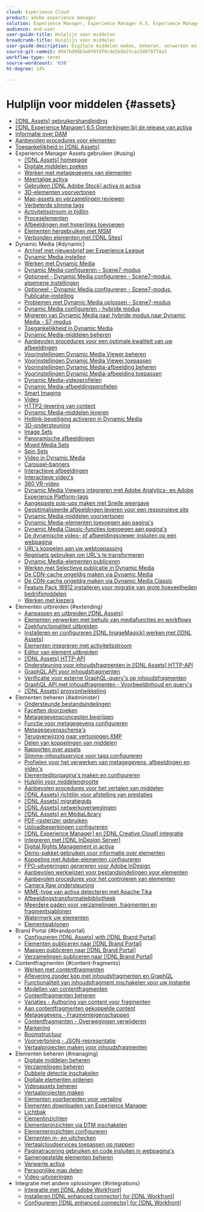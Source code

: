 ```yaml
---
cloud: Experience Cloud
product: adobe experience manager
solution: Experience Manager, Experience Manager 6.5, Experience Manager Assets
audience: end-user
user-guide-title: Hulplijn voor middelen
breadcrumb-title: Hulplijn voor middelen
user-guide-description: Digitale middelen maken, beheren, verwerken en distribueren.
source-git-commit: d947bd98b3a0f6fd79cde5b5b2fca23487077da3
workflow-type: tm+mt
source-wordcount: '658'
ht-degree: 14%

---
```



# Hulplijn voor middelen {#assets}

+ [[!DNL Assets] gebruikershandleiding](home.md)
+ [[!DNL Experience Manager] 6.5 Opmerkingen bij de release van activa](https://experienceleague.adobe.com/docs/experience-manager-65/release-notes/assets.html)
+ [Informatie over DAM](assets.md)
+ [Aanbevolen procedures voor elementen](best-practices-for-assets.md)
+ [Toegankelijkheid in [!DNL Assets]](accessibility.md)
+ Experience Manager Assets gebruiken {#using}
   + [[!DNL Assets] homepage](assets-home-page.md)
   + [Digitale middelen zoeken](search-assets.md)
   + [Werken met metagegevens van elementen](metadata.md)
   + [Meertalige activa](multilingual-assets.md)
   + [Gebruiken [!DNL Adobe Stock] activa in activa](aem-assets-adobe-stock.md)
   + [3D-elementen voorvertonen](previewing-3d-assets.md)
   + [Map-assets en verzamelingen reviewen](bulk-approval.md)
   + [Verbeterde slimme tags](enhanced-smart-tags.md)
   + [Activiteitsstroom in tijdlijn](activity-stream.md)
   + [Proceselementen](assets-workflow.md)
   + [Afbeeldingen met hyperlinks toevoegen](image-maps.md)
   + [Elementen hergebruiken met MSM](reuse-assets-using-msm.md)
   + [Verbonden elementen met [!DNL Sites]](use-assets-across-connected-assets-instances.md)
+  Dynamic Media {#dynamic}
   + [Archief met nieuwsbrief per Experience League](dynamic-media-newsletter.md)
   + [Dynamic Media instellen](administering-dynamic-media.md)
   + [Werken met Dynamic Media](dynamic-media.md)
   + [Dynamic Media configureren - Scene7-modus](config-dms7.md)
   + [Optioneel - Dynamic Media configureren - Scene7-modus, algemene instellingen](dm-general-settings.md)
   + [Optioneel - Dynamic Media configureren - Scene7-modus, Publicatie-instelling](dm-publish-settings.md)
   + [Problemen met Dynamic Media oplossen - Scene7-modus](troubleshoot-dms7.md)
   + [Dynamic Media configureren - hybride modus](config-dynamic.md)
   + [Migreren van Dynamic Media naar hybride modus naar Dynamic Media - S7-modus](migrate-from-hybrid-to-dms7.md)
   + [Toegankelijkheid in Dynamic Media](accessibility-dm.md)
   + [Dynamic Media-middelen beheren](managing-assets.md)
   + [Aanbevolen procedures voor een optimale kwaliteit van uw afbeeldingen](best-practices-for-optimizing-the-quality-of-your-images.md)
   + [Voorinstellingen Dynamic Media Viewer beheren](managing-viewer-presets.md)
   + [Voorinstellingen Dynamic Media Viewer toepassen](viewer-presets.md)
   + [Voorinstellingen Dynamic Media-afbeelding beheren](managing-image-presets.md)
   + [Voorinstellingen Dynamic Media-afbeelding toepassen](image-presets.md)
   + [Dynamic Media-videoprofielen](video-profiles.md)
   + [Dynamic Media-afbeeldingsprofielen](image-profiles.md)
   + [Smart Imaging](imaging-faq.md)
   + [Video](s7-video.md)
   + [HTTP2-levering van content](http2.md)
   + [Dynamic Media-middelen leveren](delivering-dynamic-media-assets.md)
   + [Hotlink-beveiliging activeren in Dynamic Media](hotlink-protection.md)
   + [3D-ondersteuning](/help/assets/assets-3d.md)
   + [Image Sets](image-sets.md)
   + [Panoramische afbeeldingen](panoramic-images.md)
   + [Mixed Media Sets](mixed-media-sets.md)
   + [Spin Sets](spin-sets.md)
   + [Video in Dynamic Media](video.md)
   + [Carousel-banners](carousel-banners.md)
   + [Interactieve afbeeldingen](interactive-images.md)
   + [Interactieve video&#39;s](interactive-videos.md)
   + [360 VR-video](/help/assets/360-video.md)
   + [Dynamic Media Viewers integreren met Adobe Analytics- en Adobe Experience Platform-tags](/help/assets/tags.md)
   + [Aangepaste pop-ups maken met Snelle weergave](custom-pop-ups.md)
   + [Geoptimaliseerde afbeeldingen leveren voor een responsieve site](responsive-site.md)
   + [Dynamic Media-middelen voorvertonen](previewing-assets.md)
   + [Dynamic Media-elementen toevoegen aan pagina&#39;s](adding-dynamic-media-assets-to-pages.md)
   + [Dynamic Media Classic-functies toevoegen aan pagina&#39;s](scene7.md)
   + [De dynamische video- of afbeeldingsviewer insluiten op een webpagina](embed-code.md)
   + [URL&#39;s koppelen aan uw webtoepassing](linking-urls-to-yourwebapplication.md)
   + [Regelsets gebruiken om URL&#39;s te transformeren](using-rulesets-to-transform-urls.md)
   + [Dynamic Media-elementen publiceren](publishing-dynamicmedia-assets.md)
   + [Werken met Selectieve publicatie in Dynamic Media](selective-publishing.md)
   + [De CDN-cache ongeldig maken via Dynamic Media](invalidate-cdn-cache-dynamic-media.md)
   + [De CDN-cache ongeldig maken via Dynamic Media Classic](invalidate-cdn-cache-dm-classic.md)
   + [Feature Pack 18912 installeren voor migratie van grote hoeveelheden bedrijfsmiddelen](bulk-ingest-migrate.md)
   + [Werken met kiezers](working-with-selectors.md)
+ Elementen uitbreiden {#extending}
   + [Aanpassen en uitbreiden [!DNL Assets]](extending-assets.md)
   + [Elementen verwerken met behulp van mediafuncties en workflows](media-handlers.md)
   + [Zoekfunctionaliteit uitbreiden](searchx.md)
   + [Installeren en configureren [!DNL ImageMagick] werken met [!DNL Assets]](best-practices-for-imagemagick.md)
   + [Elementen integreren met activiteitsstroom](extending-activity-stream.md)
   + [Editor van element uitbreiden](asseteditorx.md)
   + [[!DNL Assets] HTTP-API](mac-api-assets.md)
   + [Ondersteuning voor inhoudsfragmenten in [!DNL Assets] HTTP-API](assets-api-content-fragments.md)
   + [GraphQL API voor inhoudsfragmenten](content-fragments/graphql-api-content-fragments.md)
   + [Verificatie voor externe GraphQL-query&#39;s op inhoudsfragmenten](content-fragments/graphql-authentication-content-fragments.md)
   + [GraphQL API met inhoudfragmenten - Voorbeeldinhoud en query&#39;s](/help/assets/content-fragments/content-fragments-graphql-samples.md)
   + [[!DNL Assets] proxyontwikkeling](proxy.md)
+ Elementen beheren {#administer}
   + [Ondersteunde bestandsindelingen](assets-formats.md)
   + [Facetten doorzoeken](search-facets.md)
   + [Metagegevensconcepten begrijpen](metadata-concepts.md)
   + [Functie voor metagegevens configureren](metadata-config.md)
   + [Metagegevensschema&#39;s](metadata-schemas.md)
   + [Terugverwijzing naar vertoningen XMP](xmp-writeback.md)
   + [Delen van koppelingen van middelen](link-sharing.md)
   + [Rapporten over assets](asset-reports.md)
   + [Slimme-inhoudsservice voor tags configureren](config-smart-tagging.md)
   + [Profielen voor het verwerken van metagegevens, afbeeldingen en video&#39;s](processing-profiles.md)
   + [Elementeditorpagina&#39;s maken en configureren](assets-finder-editor.md)
   + [Hulplijn voor middelengrootte](assets-sizing-guide.md)
   + [Aanbevolen procedures voor het vertalen van middelen](best-practices-for-translating-assets-efficiently.md)
   + [[!DNL Assets] richtlijn voor afstelling van prestaties](performance-tuning-guidelines.md)
   + [[!DNL Assets] migratiegids](assets-migration-guide.md)
   + [[!DNL Assets] netwerkoverwegingen](assets-network-considerations.md)
   + [[!DNL Assets] en MediaLibrary](medialibrary.md)
   + [PDF-rasterizer gebruiken](aem-pdf-rasterizer.md)
   + [Uploadbeperkingen configureren](configuring-asset-upload-restrictions.md)
   + [[!DNL Experience Manager] en [!DNL Creative Cloud] integratie](aem-cc-integration-best-practices.md)
   + [Integreren met [!DNL InDesign Server]](indesign.md)
   + [Digital Rights Management in activa](drm.md)
   + [Demo-pakket gebruiken voor informatie over elementen](use-demo-package-for-asset-insights.md)
   + [Koppeling met Adobe-elementen configureren](configure-asset-link.md)
   + [FPO-uitvoeringen genereren voor Adobe InDesign](configure-fpo-renditions.md)
   + [Aanbevolen werkwijzen voor bestandsindelingen voor elementen](assets-file-format-best-practices.md)
   + [Aanbevolen procedures voor het controleren van elementen](assets-monitoring-best-practices.md)
   + [Camera Raw ondersteuning](camera-raw.md)
   + [MIME-type van activa detecteren met Apache Tika](detect-asset-mime-type-with-tika.md)
   + [Afbeeldingstransformatiebibliotheek](imaging-transcoding-library.md)
   + [Meerdere paden voor verzamelingen, fragmenten en fragmentsjablonen](multi-tenancy.md)
   + [Watermerk uw elementen](watermarking.md)
   + [Elementsjablonen](asset-templates.md)
+ Brand Portal {#brandportal}
   + [Configureren [!DNL Assets] with [!DNL Brand Portal]](configure-aem-assets-with-brand-portal.md)
   + [Elementen publiceren naar [!DNL Brand Portal]](brand-portal-publish-assets.md)
   + [Mappen publiceren naar [!DNL Brand Portal]](brand-portal-publish-folder.md)
   + [Verzamelingen publiceren naar [!DNL Brand Portal]](brand-portal-publish-collection.md)
+ Contentfragmenten {#content-fragments}
   + [Werken met contentfragmenten](content-fragments/content-fragments.md)
   + [Aflevering zonder kop met inhoudsfragmenten en GraphQL](content-fragments/content-fragments-graphql.md)
   + [Functionaliteit van inhoudsfragment inschakelen voor uw instantie](content-fragments/content-fragments-configuration-browser.md)
   + [Modellen van contentfragmenten](content-fragments/content-fragments-models.md)
   + [Contentfragmenten beheren](content-fragments/content-fragments-managing.md)
   + [Variaties - Authoring van content voor fragmenten](content-fragments/content-fragments-variations.md)
   + [Aan contentfragmenten gekoppelde content](content-fragments/content-fragments-assoc-content.md)
   + [Metagegevens - Fragmenteigenschappen](content-fragments/content-fragments-metadata.md)
   + [Contentfragmenten - Overwegingen verwijderen](content-fragments/content-fragments-delete.md)
   + [Markering](content-fragments/content-fragments-markdown.md)
   + [Boomstructuur](/help/assets/content-fragments/content-fragments-structure-tree.md)
   + [Voorvertoning - JSON-representatie](/help/assets/content-fragments/content-fragments-json-preview.md)
   + [Vertaalprojecten maken voor inhoudsfragmenten](creating-translation-projects-for-content-fragments.md)
+ Elementen beheren {#managing}
   + [Digitale middelen beheren](manage-assets.md)
   + [Verzamelingen beheren](manage-collections.md)
   + [Dubbele detectie inschakelen](duplicate-detection.md)
   + [Digitale elementen ordenen](organize-assets.md)
   + [Videoassets beheren](managing-video-assets.md)
   + [Vertaalprojecten maken](translation-projects.md)
   + [Elementen voorbereiden voor vertaling](preparing-assets-for-translation.md)
   + [Elementen downloaden van Experience Manager](download-assets-from-aem.md)
   + [Lichtbak](light-box.md)
   + [Elementinzichten](asset-insights.md)
   + [Elementeninzichten via DTM inschakelen](use-dtm-for-asset-insights.md)
   + [Elementeninzichten configureren](configure-asset-insights.md)
   + [Elementen in- en uitchecken](check-out-and-submit-assets.md)
   + [Vertaalcloudservices toepassen op mappen](transition-cloud-services.md)
   + [Paginatracering gebruiken en code insluiten in webpagina&#39;s](use-page-tracker.md)
   + [Samengestelde elementen beheren](managing-linked-subassets.md)
   + [Verwante activa](related-assets.md)
   + [Persoonlijke map delen](private-folder.md)
   + [Video-uitvoeringen](video-renditions.md)
+ Integratie met andere oplossingen {#integrations}
   + [Integratie met [!DNL Adobe Workfront]](workfront-integrations.md)
   + [Installeren [!DNL enhanced connector] for [!DNL Workfront]](workfront-connector-install.md)
   + [Configureren [!DNL enhanced connector] for [!DNL Workfront]](workfront-connector-configure.md)
